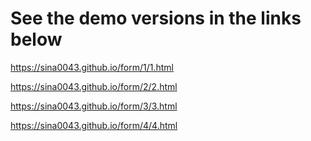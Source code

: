 # See the demo versions in the links below
https://sina0043.github.io/form/1/1.html

https://sina0043.github.io/form/2/2.html

https://sina0043.github.io/form/3/3.html

https://sina0043.github.io/form/4/4.html
